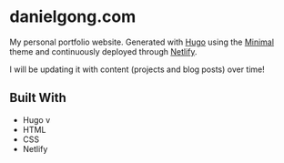 # danielgong.com
My personal portfolio website. Generated with [Hugo](https://gohugo.io/) using the [Minimal](https://github.com/calintat/minimal/) theme and continuously deployed through [Netlify](https://www.netlify.com/).

I will be updating it with content (projects and blog posts) over time!

## Built With

- Hugo v
- HTML
- CSS
- Netlify